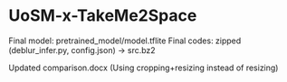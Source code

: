 # UoSM-x-TakeMe2Space

Final model: pretrained_model/model.tflite
Final codes: zipped (deblur_infer.py, config.json) -> src.bz2

Updated comparison.docx (Using cropping+resizing instead of resizing)
